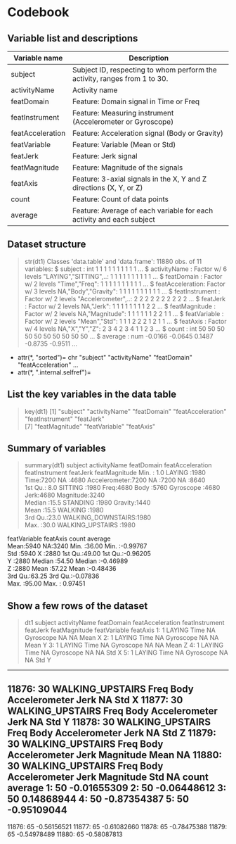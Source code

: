 Codebook
========

Variable list and descriptions
------------------------------

Variable name    | Description
-----------------|-------------
subject          | Subject ID, respecting to whom perform the activity, ranges from 1 to 30.
activityName     | Activity name
featDomain       | Feature: Domain signal in Time or Freq
featInstrument   | Feature: Measuring instrument (Accelerometer or Gyroscope)
featAcceleration | Feature: Acceleration signal (Body or Gravity)
featVariable     | Feature: Variable (Mean or Std)
featJerk         | Feature: Jerk signal
featMagnitude    | Feature: Magnitude of the signals
featAxis         | Feature: 3-axial signals in the X, Y and Z directions (X, Y, or Z)
count        | Feature: Count of data points
average      | Feature: Average of each variable for each activity and each subject


Dataset structure
-----------------

> str(dt1)
Classes 'data.table' and 'data.frame':        11880 obs. of  11 variables:
 $ subject         : int  1 1 1 1 1 1 1 1 1 1 ...
 $ activityName    : Factor w/ 6 levels "LAYING","SITTING",..: 1 1 1 1 1 1 1 1 1 1 ...
 $ featDomain      : Factor w/ 2 levels "Time","Freq": 1 1 1 1 1 1 1 1 1 1 ...
 $ featAcceleration: Factor w/ 3 levels NA,"Body","Gravity": 1 1 1 1 1 1 1 1 1 1 ...
 $ featInstrument  : Factor w/ 2 levels "Accelerometer",..: 2 2 2 2 2 2 2 2 2 2 ...
 $ featJerk        : Factor w/ 2 levels NA,"Jerk": 1 1 1 1 1 1 1 1 2 2 ...
 $ featMagnitude   : Factor w/ 2 levels NA,"Magnitude": 1 1 1 1 1 1 2 2 1 1 ...
 $ featVariable    : Factor w/ 2 levels "Mean","Std": 1 1 1 2 2 2 1 2 1 1 ...
 $ featAxis        : Factor w/ 4 levels NA,"X","Y","Z": 2 3 4 2 3 4 1 1 2 3 ...
 $ count           : int  50 50 50 50 50 50 50 50 50 50 ...
 $ average         : num  -0.0166 -0.0645 0.1487 -0.8735 -0.9511 ...
 - attr(*, "sorted")= chr  "subject" "activityName" "featDomain" "featAcceleration" ...
 - attr(*, ".internal.selfref")=<externalptr>


List the key variables in the data table
----------------------------------------
> key(dt1)
[1] "subject"          "activityName"     "featDomain"       "featAcceleration" "featInstrument"   "featJerk"        
[7] "featMagnitude"    "featVariable"     "featAxis" 


Summary of variables
--------------------

> summary(dt1)
    subject                 activityName  featDomain  featAcceleration       featInstrument featJerk      featMagnitude 
 Min.   : 1.0   LAYING            :1980   Time:7200   NA     :4680     Accelerometer:7200   NA  :7200   NA       :8640  
 1st Qu.: 8.0   SITTING           :1980   Freq:4680   Body   :5760     Gyroscope    :4680   Jerk:4680   Magnitude:3240  
 Median :15.5   STANDING          :1980               Gravity:1440                                                      
 Mean   :15.5   WALKING           :1980                                                                                 
 3rd Qu.:23.0   WALKING_DOWNSTAIRS:1980                                                                                 
 Max.   :30.0   WALKING_UPSTAIRS  :1980                                                                                 
 
 featVariable featAxis      count          average        
 Mean:5940    NA:3240   Min.   :36.00   Min.   :-0.99767  
 Std :5940    X :2880   1st Qu.:49.00   1st Qu.:-0.96205  
              Y :2880   Median :54.50   Median :-0.46989  
              Z :2880   Mean   :57.22   Mean   :-0.48436  
                        3rd Qu.:63.25   3rd Qu.:-0.07836  
                        Max.   :95.00   Max.   : 0.97451 


Show a few rows of the dataset
------------------------------
> dt1
       subject     activityName featDomain featAcceleration featInstrument featJerk featMagnitude featVariable featAxis
    1:       1           LAYING       Time               NA      Gyroscope       NA            NA         Mean        X
    2:       1           LAYING       Time               NA      Gyroscope       NA            NA         Mean        Y
    3:       1           LAYING       Time               NA      Gyroscope       NA            NA         Mean        Z
    4:       1           LAYING       Time               NA      Gyroscope       NA            NA          Std        X
    5:       1           LAYING       Time               NA      Gyroscope       NA            NA          Std        Y
   ---                                                                                                                 
11876:      30 WALKING_UPSTAIRS       Freq             Body  Accelerometer     Jerk            NA          Std        X
11877:      30 WALKING_UPSTAIRS       Freq             Body  Accelerometer     Jerk            NA          Std        Y
11878:      30 WALKING_UPSTAIRS       Freq             Body  Accelerometer     Jerk            NA          Std        Z
11879:      30 WALKING_UPSTAIRS       Freq             Body  Accelerometer     Jerk     Magnitude         Mean       NA
11880:      30 WALKING_UPSTAIRS       Freq             Body  Accelerometer     Jerk     Magnitude          Std       NA
       count     average
    1:    50 -0.01655309
    2:    50 -0.06448612
    3:    50  0.14868944
    4:    50 -0.87354387
    5:    50 -0.95109044
   ---                  
11876:    65 -0.56156521
11877:    65 -0.61082660
11878:    65 -0.78475388
11879:    65 -0.54978489
11880:    65 -0.58087813